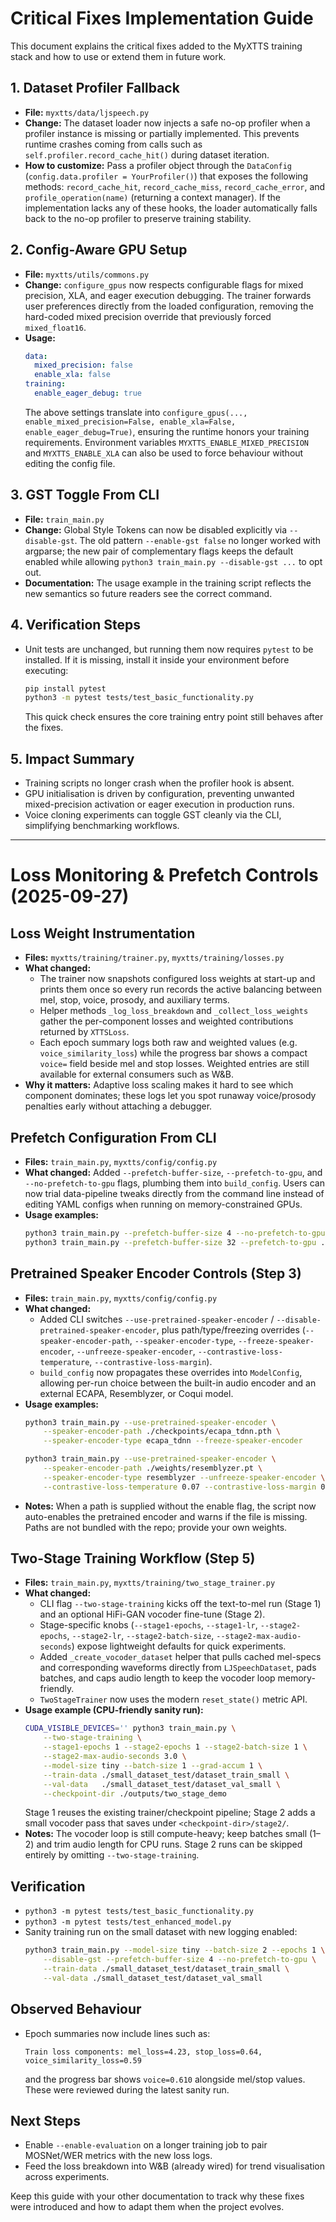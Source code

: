 # Critical Fixes Implementation Guide

This document explains the critical fixes added to the MyXTTS training stack
and how to use or extend them in future work.

## 1. Dataset Profiler Fallback
- **File:** `myxtts/data/ljspeech.py`
- **Change:** The dataset loader now injects a safe no-op profiler when a
  profiler instance is missing or partially implemented. This prevents runtime
  crashes coming from calls such as `self.profiler.record_cache_hit()` during
  dataset iteration.
- **How to customize:** Pass a profiler object through the `DataConfig`
  (`config.data.profiler = YourProfiler()`) that exposes the following
  methods: `record_cache_hit`, `record_cache_miss`, `record_cache_error`, and
  `profile_operation(name)` (returning a context manager). If the implementation
  lacks any of these hooks, the loader automatically falls back to the no-op
  profiler to preserve training stability.

## 2. Config-Aware GPU Setup
- **File:** `myxtts/utils/commons.py`
- **Change:** `configure_gpus` now respects configurable flags for mixed
  precision, XLA, and eager execution debugging. The trainer forwards user
  preferences directly from the loaded configuration, removing the hard-coded
  mixed precision override that previously forced `mixed_float16`.
- **Usage:**
  ```yaml
  data:
    mixed_precision: false
    enable_xla: false
  training:
    enable_eager_debug: true
  ```
  The above settings translate into
  `configure_gpus(..., enable_mixed_precision=False, enable_xla=False,
  enable_eager_debug=True)`, ensuring the runtime honors your training
  requirements. Environment variables `MYXTTS_ENABLE_MIXED_PRECISION` and
  `MYXTTS_ENABLE_XLA` can also be used to force behaviour without editing the
  config file.

## 3. GST Toggle From CLI
- **File:** `train_main.py`
- **Change:** Global Style Tokens can now be disabled explicitly via
  `--disable-gst`. The old pattern `--enable-gst false` no longer worked with
  argparse; the new pair of complementary flags keeps the default enabled while
  allowing `python3 train_main.py --disable-gst ...` to opt out.
- **Documentation:** The usage example in the training script reflects the new
  semantics so future readers see the correct command.

## 4. Verification Steps
- Unit tests are unchanged, but running them now requires `pytest` to be
  installed. If it is missing, install it inside your environment before
  executing:
  ```bash
  pip install pytest
  python3 -m pytest tests/test_basic_functionality.py
  ```
  This quick check ensures the core training entry point still behaves after
  the fixes.

## 5. Impact Summary
- Training scripts no longer crash when the profiler hook is absent.
- GPU initialisation is driven by configuration, preventing unwanted
  mixed-precision activation or eager execution in production runs.
- Voice cloning experiments can toggle GST cleanly via the CLI, simplifying
  benchmarking workflows.

---

# Loss Monitoring & Prefetch Controls (2025-09-27)

## Loss Weight Instrumentation
- **Files:** `myxtts/training/trainer.py`, `myxtts/training/losses.py`
- **What changed:**
  - The trainer now snapshots configured loss weights at start-up and prints
    them once so every run records the active balancing between mel, stop,
    voice, prosody, and auxiliary terms.
  - Helper methods `_log_loss_breakdown` and `_collect_loss_weights` gather the
    per-component losses and weighted contributions returned by `XTTSLoss`.
  - Each epoch summary logs both raw and weighted values (e.g. `voice_similarity_loss`)
    while the progress bar shows a compact `voice=` field beside mel and stop
    losses. Weighted entries are still available for external consumers such as
    W&B.
- **Why it matters:** Adaptive loss scaling makes it hard to see which
  component dominates; these logs let you spot runaway voice/prosody penalties
  early without attaching a debugger.

## Prefetch Configuration From CLI
- **Files:** `train_main.py`, `myxtts/config/config.py`
- **What changed:** Added `--prefetch-buffer-size`, `--prefetch-to-gpu`, and
  `--no-prefetch-to-gpu` flags, plumbing them into `build_config`. Users can
  now trial data-pipeline tweaks directly from the command line instead of
  editing YAML configs when running on memory-constrained GPUs.
- **Usage examples:**
  ```bash
  python3 train_main.py --prefetch-buffer-size 4 --no-prefetch-to-gpu ...
  python3 train_main.py --prefetch-buffer-size 32 --prefetch-to-gpu ...
  ```

## Pretrained Speaker Encoder Controls (Step 3)
- **Files:** `train_main.py`, `myxtts/config/config.py`
- **What changed:**
  - Added CLI switches `--use-pretrained-speaker-encoder` /
    `--disable-pretrained-speaker-encoder`, plus path/type/freezing overrides
    (`--speaker-encoder-path`, `--speaker-encoder-type`,
    `--freeze-speaker-encoder`, `--unfreeze-speaker-encoder`,
    `--contrastive-loss-temperature`, `--contrastive-loss-margin`).
  - `build_config` now propagates these overrides into `ModelConfig`, allowing
    per-run choice between the built-in audio encoder and an external ECAPA,
    Resemblyzer, or Coqui model.
- **Usage examples:**
  ```bash
  python3 train_main.py --use-pretrained-speaker-encoder \
      --speaker-encoder-path ./checkpoints/ecapa_tdnn.pth \
      --speaker-encoder-type ecapa_tdnn --freeze-speaker-encoder

  python3 train_main.py --use-pretrained-speaker-encoder \
      --speaker-encoder-path ./weights/resemblyzer.pt \
      --speaker-encoder-type resemblyzer --unfreeze-speaker-encoder \
      --contrastive-loss-temperature 0.07 --contrastive-loss-margin 0.25
  ```
- **Notes:** When a path is supplied without the enable flag, the script now
  auto-enables the pretrained encoder and warns if the file is missing. Paths
  are not bundled with the repo; provide your own weights.

## Two-Stage Training Workflow (Step 5)
- **Files:** `train_main.py`, `myxtts/training/two_stage_trainer.py`
- **What changed:**
  - CLI flag `--two-stage-training` kicks off the text-to-mel run (Stage 1) and
    an optional HiFi-GAN vocoder fine-tune (Stage 2).
  - Stage-specific knobs (`--stage1-epochs`, `--stage1-lr`, `--stage2-epochs`,
    `--stage2-lr`, `--stage2-batch-size`, `--stage2-max-audio-seconds`) expose
    lightweight defaults for quick experiments.
  - Added `_create_vocoder_dataset` helper that pulls cached mel-specs and
    corresponding waveforms directly from `LJSpeechDataset`, pads batches, and
    caps audio length to keep the vocoder loop memory-friendly.
  - `TwoStageTrainer` now uses the modern `reset_state()` metric API.
- **Usage example (CPU-friendly sanity run):**
  ```bash
  CUDA_VISIBLE_DEVICES='' python3 train_main.py \
      --two-stage-training \
      --stage1-epochs 1 --stage2-epochs 1 --stage2-batch-size 1 \
      --stage2-max-audio-seconds 3.0 \
      --model-size tiny --batch-size 1 --grad-accum 1 \
      --train-data ./small_dataset_test/dataset_train_small \
      --val-data   ./small_dataset_test/dataset_val_small \
      --checkpoint-dir ./outputs/two_stage_demo
  ```
  Stage 1 reuses the existing trainer/checkpoint pipeline; Stage 2 adds a small
  vocoder pass that saves under `<checkpoint-dir>/stage2/`.
- **Notes:** The vocoder loop is still compute-heavy; keep batches small (1–2)
  and trim audio length for CPU runs. Stage 2 runs can be skipped entirely by
  omitting `--two-stage-training`.

## Verification
- `python3 -m pytest tests/test_basic_functionality.py`
- `python3 -m pytest tests/test_enhanced_model.py`
- Sanity training run on the small dataset with new logging enabled:
  ```bash
  python3 train_main.py --model-size tiny --batch-size 2 --epochs 1 \
      --disable-gst --prefetch-buffer-size 4 --no-prefetch-to-gpu \
      --train-data ./small_dataset_test/dataset_train_small \
      --val-data ./small_dataset_test/dataset_val_small
  ```

## Observed Behaviour
- Epoch summaries now include lines such as:
  ```
  Train loss components: mel_loss=4.23, stop_loss=0.64, voice_similarity_loss=0.59
  ```
  and the progress bar shows `voice=0.610` alongside mel/stop values. These
  were reviewed during the latest sanity run.

## Next Steps
- Enable `--enable-evaluation` on a longer training job to pair MOSNet/WER
  metrics with the new loss logs.
- Feed the loss breakdown into W&B (already wired) for trend visualisation
  across experiments.

Keep this guide with your other documentation to track why these fixes were
introduced and how to adapt them when the project evolves.
